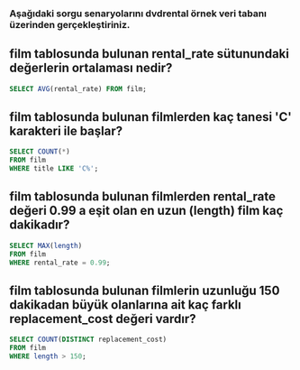 ### Aşağıdaki sorgu senaryolarını dvdrental örnek veri tabanı üzerinden gerçekleştiriniz.

## film tablosunda bulunan rental_rate sütunundaki değerlerin ortalaması nedir?

``` sql
SELECT AVG(rental_rate) FROM film;

```

## film tablosunda bulunan filmlerden kaç tanesi 'C' karakteri ile başlar?
``` sql
SELECT COUNT(*) 
FROM film 
WHERE title LIKE 'C%';

```

## film tablosunda bulunan filmlerden rental_rate değeri 0.99 a eşit olan en uzun (length) film kaç dakikadır?

``` sql
SELECT MAX(length)
FROM film 
WHERE rental_rate = 0.99;
```

## film tablosunda bulunan filmlerin uzunluğu 150 dakikadan büyük olanlarına ait kaç farklı replacement_cost değeri vardır?


``` sql
SELECT COUNT(DISTINCT replacement_cost)
FROM film
WHERE length > 150;

```
